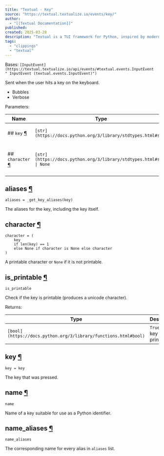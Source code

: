 ```yaml
---
title: "Textual - Key"
source: "https://textual.textualize.io/events/key/"
author:
  - "[[Textual Documentation]]"
published:
created: 2025-03-28
description: "Textual is a TUI framework for Python, inspired by modern web development."
tags:
  - "clippings"
  - "textual"
---
```

Bases: `[InputEvent](https://textual.textualize.io/api/events/#textual.events.InputEvent " InputEvent (textual.events.InputEvent)")`

Sent when the user hits a key on the keyboard.

- Bubbles
- Verbose

Parameters:

| Name | Type | Description | Default |
| --- | --- | --- | --- |
| ## `key` [¶](https://textual.textualize.io/events/key/#textual.events.Key\(key\) "Permanent link") | `[str](https://docs.python.org/3/library/stdtypes.html#str)` | The key that was pressed. | *required* |
| ## `character` [¶](https://textual.textualize.io/events/key/#textual.events.Key\(character\) "Permanent link") | `[str](https://docs.python.org/3/library/stdtypes.html#str) \| None` | A printable character or `None` if it is not printable. | *required* |

## aliases [¶](https://textual.textualize.io/events/key/#textual.events.Key.aliases "Permanent link")

```
aliases = _get_key_aliases(key)
```

The aliases for the key, including the key itself.

## character [¶](https://textual.textualize.io/events/key/#textual.events.Key.character "Permanent link")

```
character = (
    key
    if len(key) == 1
    else None if character is None else character
)
```

A printable character or `None` if it is not printable.

## is\_printable [¶](https://textual.textualize.io/events/key/#textual.events.Key.is_printable "Permanent link")

```
is_printable
```

Check if the key is printable (produces a unicode character).

Returns:

| Type | Description |
| --- | --- |
| `[bool](https://docs.python.org/3/library/functions.html#bool)` | `True` if the key is printable. |

## key [¶](https://textual.textualize.io/events/key/#textual.events.Key.key "Permanent link")

```
key = key
```

The key that was pressed.

## name [¶](https://textual.textualize.io/events/key/#textual.events.Key.name "Permanent link")

```
name
```

Name of a key suitable for use as a Python identifier.

## name\_aliases [¶](https://textual.textualize.io/events/key/#textual.events.Key.name_aliases "Permanent link")

```
name_aliases
```

The corresponding name for every alias in `aliases` list.